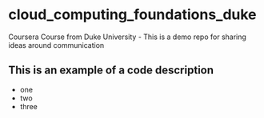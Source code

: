 # cloud_computing_foundations_duke
Coursera Course from Duke University - This is a demo repo for sharing ideas around communication


## This is an example of a code description
* one
* two
* three
